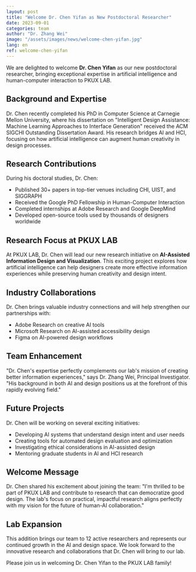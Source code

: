 ```yaml
---
layout: post
title: "Welcome Dr. Chen Yifan as New Postdoctoral Researcher"
date: 2023-09-01
categories: team
author: "Dr. Zhang Wei"
image: "/assets/images/news/welcome-chen-yifan.jpg"
lang: en
ref: welcome-chen-yifan
---
```


We are delighted to welcome **Dr. Chen Yifan** as our new postdoctoral researcher, bringing exceptional expertise in artificial intelligence and human-computer interaction to PKUX LAB.

## Background and Expertise

Dr. Chen recently completed his PhD in Computer Science at Carnegie Mellon University, where his dissertation on "Intelligent Design Assistance: Machine Learning Approaches to Interface Generation" received the ACM SIGCHI Outstanding Dissertation Award. His research bridges AI and HCI, focusing on how artificial intelligence can augment human creativity in design processes.

## Research Contributions

During his doctoral studies, Dr. Chen:
- Published 30+ papers in top-tier venues including CHI, UIST, and SIGGRAPH
- Received the Google PhD Fellowship in Human-Computer Interaction
- Completed internships at Adobe Research and Google DeepMind
- Developed open-source tools used by thousands of designers worldwide

## Research Focus at PKUX LAB

At PKUX LAB, Dr. Chen will lead our new research initiative on **AI-Assisted Information Design and Visualization**. This exciting project explores how artificial intelligence can help designers create more effective information experiences while preserving human creativity and design intent.

## Industry Collaborations

Dr. Chen brings valuable industry connections and will help strengthen our partnerships with:
- Adobe Research on creative AI tools
- Microsoft Research on AI-assisted accessibility design
- Figma on AI-powered design workflows

## Team Enhancement

"Dr. Chen's expertise perfectly complements our lab's mission of creating better information experiences," says Dr. Zhang Wei, Principal Investigator. "His background in both AI and design positions us at the forefront of this rapidly evolving field."

## Future Projects

Dr. Chen will be working on several exciting initiatives:
- Developing AI systems that understand design intent and user needs
- Creating tools for automated design evaluation and optimization
- Investigating ethical considerations in AI-assisted design
- Mentoring graduate students in AI and HCI research

## Welcome Message

Dr. Chen shared his excitement about joining the team: "I'm thrilled to be part of PKUX LAB and contribute to research that can democratize good design. The lab's focus on practical, impactful research aligns perfectly with my vision for the future of human-AI collaboration."

## Lab Expansion

This addition brings our team to 12 active researchers and represents our continued growth in the AI and design space. We look forward to the innovative research and collaborations that Dr. Chen will bring to our lab.

Please join us in welcoming Dr. Chen Yifan to the PKUX LAB family!